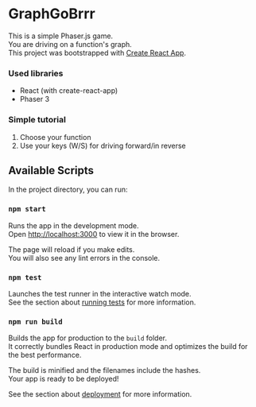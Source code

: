 # GraphGoBrrr

This is a simple Phaser.js game.\
You are driving on a function's graph.\
This project was bootstrapped with [Create React App](https://github.com/facebook/create-react-app).

### Used libraries
- React (with create-react-app)
- Phaser 3

### Simple tutorial
1. Choose your function
2. Use your keys (W/S) for driving forward/in reverse

## Available Scripts

In the project directory, you can run:

### `npm start`

Runs the app in the development mode.<br />
Open [http://localhost:3000](http://localhost:3000) to view it in the browser.

The page will reload if you make edits.<br />
You will also see any lint errors in the console.

### `npm test`

Launches the test runner in the interactive watch mode.<br />
See the section about [running tests](https://facebook.github.io/create-react-app/docs/running-tests) for more information.

### `npm run build`

Builds the app for production to the `build` folder.<br />
It correctly bundles React in production mode and optimizes the build for the best performance.

The build is minified and the filenames include the hashes.<br />
Your app is ready to be deployed!

See the section about [deployment](https://facebook.github.io/create-react-app/docs/deployment) for more information.



